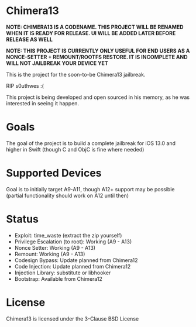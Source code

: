 # Chimera13

**NOTE: CHIMERA13 IS A CODENAME. THIS PROJECT WILL BE RENAMED WHEN IT IS READY FOR RELEASE. UI WILL BE ADDED LATER BEFORE RELEASE AS WELL**

**NOTE: THIS PROJECT IS CURRENTLY ONLY USEFUL FOR END USERS AS A NONCE-SETTER + REMOUNT/ROOTFS RESTORE. IT IS INCOMPLETE AND WILL NOT JAILBREAK YOUR DEVICE YET**

This is the project for the soon-to-be Chimera13 jailbreak.

RIP s0uthwes :(

This project is being developed and open sourced in his memory, as he was interested in seeing it happen.

# Goals

The goal of the project is to build a complete jailbreak for iOS 13.0 and higher in Swift (though C and ObjC is fine where needed)

# Supported Devices

Goal is to initially target A9-A11, though A12+ support may be possible (partial functionality should work on A12 until then)

# Status

* Exploit: time_waste (extract the zip yourself)
* Privilege Escalation (to root): Working (A9 - A13)
* Nonce Setter: Working (A9 - A13)
* Remount: Working (A9 - A13)
* Codesign Bypass: Update planned from Chimera12
* Code Injection: Update planned from Chimera12
* Injection Library: substitute or libhooker
* Bootstrap: Available from Chimera12

# License

Chimera13 is licensed under the 3-Clause BSD License
